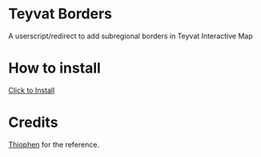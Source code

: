 # Teyvat Borders
A userscript/redirect to add subregional borders in Teyvat Interactive Map

# How to install
[Click to Install](https://raw.githubusercontent.com/nuuull/teyvat-borders/refs/heads/main/teyvat-borders.user.js)

# Credits
[Thiophen](https://www.hoyolab.com/article/33052694) for the reference.